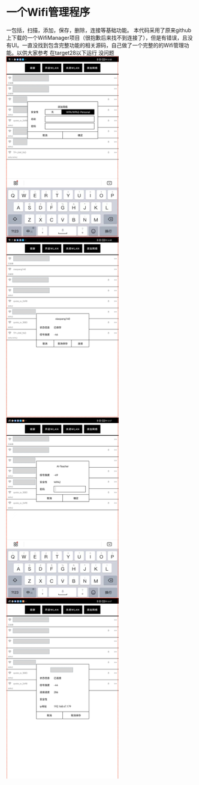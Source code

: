# 一个Wifi管理程序

一包括，扫描，添加，保存，删除，连接等基础功能。
本代码采用了原来github上下载的一个WifiManager项目（很抱歉后来找不到连接了），但是有错误，且没有UI。一直没找到包含完整功能的相关源码，自己做了一个完整的的Wifi管理功能。以供大家参考
 在target28以下运行 没问题
<img src="images/1.jpeg" width = "300"  div align=left />
<img src="images/2.jpeg" width = "300"  div align=left />
<img src="images/3.jpeg" width = "300"  div align=left />
<img src="images/4.jpeg" width = "300"  div align=left />
